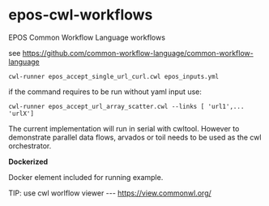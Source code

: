 # epos-cwl-workflows
EPOS Common Workflow Language workflows

see
https://github.com/common-workflow-language/common-workflow-language

```
cwl-runner epos_accept_single_url_curl.cwl epos_inputs.yml
```
if the command requires to be run without yaml input use:
```
cwl-runner epos_accept_url_array_scatter.cwl --links [ 'url1',... 'urlX']
```
The current implementation will run in serial with cwltool. However to demonstrate parallel data flows, arvados or toil needs to be used as the cwl orchestrator.

**Dockerized**

Docker element included for running example.


TIP: use cwl worlflow viewer ---
https://view.commonwl.org/

